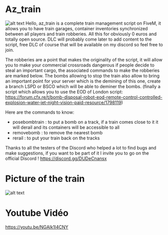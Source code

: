 # Az_train
![alt text](https://media.discordapp.net/attachments/912680553503948821/1001187105743061163/az_train.PNG)
Hello, az_train is a complete train management script on FiveM, it allows you to have train garages, container inventories synchronized between all players and train robberies. All this for obviously 0 euros and totally open source. DLC will probably come later to add content to the script, free DLC of course that will be available on my discord so feel free to join.

The robberies are a point that makes the originality of the script, it will allow you to make your commercial crossroads dangerous if people decide to steal an important cargo, the associated commands to make the robberies are marked below. The bombs allowing to stop the train also allow to bring an important point for your server which is the demining of this one, create a branch LSPD or BSCO which will be able to deminer the bombs. (finally a script which allows you to use the EOD of London script: https://forum.cfx.re/t/bomb-disposal-robot-eod-remote-control-controlled-explosion-water-jet-night-vision-paid-resource/1798119)

Here are the commands to know:
- posebombtrain : to put a bomb on a track, if a train comes close to it it will derail and its containers will be accessible to all
- removebomb : to remove the nearest bomb 
- rerail : to put your train back on the tracks  

Thanks to all the testers of the Discord who helped a lot to find bugs and make suggestions, if you want to be part of it I invite you to go on the official Discord !
https://discord.gg/DUDeCnansx

# Picture of the train
![alt text](https://media.discordapp.net/attachments/912680553503948821/1001212791253901433/unknown.png?width=1246&height=701)

# Youtube Vidéo
https://youtu.be/NGAlk1l4CNY
